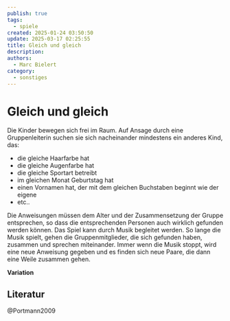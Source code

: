 ```yaml
---
publish: true
tags:
  - spiele
created: 2025-01-24 03:50:50
update: 2025-03-17 02:25:55
title: Gleich und gleich
description: 
authors:
  - Marc Bielert
category:
  - sonstiges
---
```


# Gleich und gleich

Die Kinder bewegen sich frei im Raum. Auf Ansage durch eine Gruppenleiterin suchen sie sich nacheinander mindestens ein anderes Kind, das:

- die gleiche Haarfarbe hat
- die gleiche Augenfarbe hat
- die gleiche Sportart betreibt
- im gleichen Monat Geburtstag hat
- einen Vornamen hat, der mit dem gleichen Buchstaben beginnt wie der eigene
- etc..

Die Anweisungen müssen dem Alter und der Zusammensetzung der Gruppe entsprechen, so dass die entsprechenden Personen auch wirklich gefunden werden können. Das Spiel kann durch Musik begleitet werden. So lange die Musik spielt, gehen die Gruppenmitglieder, die sich gefunden haben, zusammen und sprechen miteinander. Immer wenn die Musik stoppt, wird eine neue Anweisung gegeben und es finden sich neue Paare, die dann eine Weile zusammen gehen.

**Variation**

## Literatur

@Portmann2009

